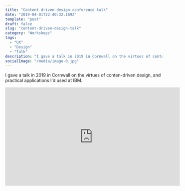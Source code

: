 ```yaml
---
title: "Content driven design conference talk"
date: "2019-04-01T22:40:32.169Z"
template: "post"
draft: false
slug: "content-driven-design-talk"
category: "Workshops"
tags:
  - "UX"
  - "Design"
  - "Talk"
description: "I gave a talk in 2019 in Cornwall on the virtues of conten-driven design, and practical applications I'd used at IBM."
socialImage: "/media/image-0.jpg"
---
```


I gave a talk in 2019 in Cornwall on the virtues of conten-driven design, and practical applications I'd used at IBM.
<iframe width="560" height="315" src="https://www.youtube.com/embed/G8tDXzeQhnQ" frameborder="0" allow="accelerometer; autoplay; encrypted-media; gyroscope; picture-in-picture" allowfullscreen></iframe>
